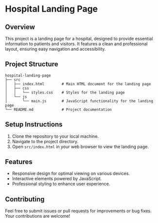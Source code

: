 # Hospital Landing Page

## Overview
This project is a landing page for a hospital, designed to provide essential information to patients and visitors. It features a clean and professional layout, ensuring easy navigation and accessibility.

## Project Structure
```
hospital-landing-page
├── src
│   ├── index.html        # Main HTML document for the landing page
│   ├── css
│   │   └── styles.css    # Styles for the landing page
│   └── js
│       └── main.js       # JavaScript functionality for the landing page
└── README.md             # Project documentation
```

## Setup Instructions
1. Clone the repository to your local machine.
2. Navigate to the project directory.
3. Open `src/index.html` in your web browser to view the landing page.

## Features
- Responsive design for optimal viewing on various devices.
- Interactive elements powered by JavaScript.
- Professional styling to enhance user experience.

## Contributing
Feel free to submit issues or pull requests for improvements or bug fixes. Your contributions are welcome!